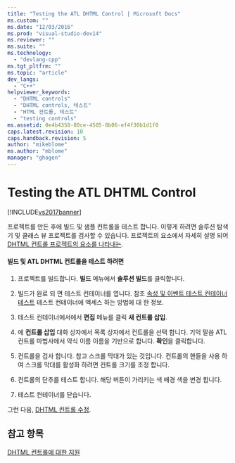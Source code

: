 ```yaml
---
title: "Testing the ATL DHTML Control | Microsoft Docs"
ms.custom: ""
ms.date: "12/03/2016"
ms.prod: "visual-studio-dev14"
ms.reviewer: ""
ms.suite: ""
ms.technology: 
  - "devlang-cpp"
ms.tgt_pltfrm: ""
ms.topic: "article"
dev_langs: 
  - "C++"
helpviewer_keywords: 
  - "DHTML controls"
  - "DHTML controls, 테스트"
  - "HTML 컨트롤, 테스트"
  - "testing controls"
ms.assetid: 0e4b4358-80ce-4505-8b06-ef4f30b1d1f0
caps.latest.revision: 10
caps.handback.revision: 5
author: "mikeblome"
ms.author: "mblome"
manager: "ghogen"
---
```

# Testing the ATL DHTML Control
[!INCLUDE[vs2017banner](../assembler/inline/includes/vs2017banner.md)]

프로젝트를 만든 후에 빌드 및 샘플 컨트롤을 테스트 합니다.  이렇게 하려면 솔루션 탐색기 및 클래스 뷰 프로젝트를 검사할 수 있습니다.  프로젝트의 요소에서 자세히 설명 되어  [DHTML 컨트롤 프로젝트의 요소를 나타내는](../atl/identifying-the-elements-of-the-dhtml-control-project.md).  
  
#### 빌드 및 ATL DHTML 컨트롤을 테스트 하려면  
  
1.  프로젝트를 빌드합니다.  **빌드** 메뉴에서 **솔루션 빌드**를 클릭합니다.  
  
2.  빌드가 완료 되 면 테스트 컨테이너를 엽니다.  참조  [속성 및 이벤트 테스트 컨테이너 테스트](../mfc/testing-properties-and-events-with-test-container.md) 테스트 컨테이너에 액세스 하는 방법에 대 한 정보.  
  
3.  테스트 컨테이너에서에서  **편집** 메뉴를 클릭  **새 컨트롤 삽입**.  
  
4.  에  **컨트롤 삽입** 대화 상자에서 목록 상자에서 컨트롤을 선택 합니다.  기억 말씀 ATL 컨트롤 마법사에서 약식 이름 이름을 기반으로 합니다.  **확인**을 클릭합니다.  
  
5.  컨트롤을 검사 합니다.  참고 스크롤 막대가 있는 것입니다.  컨트롤의 핸들을 사용 하 여 스크롤 막대를 활성화 하려면 컨트롤 크기를 조정 합니다.  
  
6.  컨트롤의 단추를 테스트 합니다.  해당 버튼이 가리키는 색 배경 색을 변경 합니다.  
  
7.  테스트 컨테이너를 닫습니다.  
  
 그런 다음,  [DHTML 컨트롤 수정](../atl/modifying-the-atl-dhtml-control.md).  
  
## 참고 항목  
 [DHTML 컨트롤에 대한 지원](../atl/atl-support-for-dhtml-controls.md)
